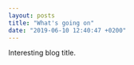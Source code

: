 ```yaml
---
layout: posts
title: "What's going on"
date: "2019-06-10 12:40:47 +0200"
---
```


Interesting blog title.
